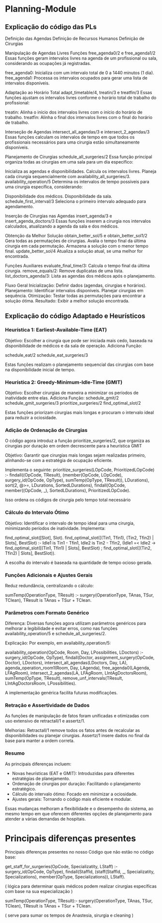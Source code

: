 # Planning-Module

## Explicação do código das PLs

Definição das Agendas
Definição de Recursos Humanos
Definição de Cirurgias

Manipulação de Agendas Livres
Funções free_agenda0/2 e free_agenda1/2
Essas funções geram intervalos livres na agenda de um profissional ou sala, considerando as ocupações já registradas.

free_agenda0: Inicializa com um intervalo total de 0 a 1440 minutos (1 dia).
free_agenda1: Processa os intervalos ocupados para gerar uma lista de intervalos disponíveis.

Adaptação ao Horário Total
adapt_timetable/4, treatin/3 e treatfin/3
Essas funções ajustam os intervalos livres conforme o horário total de trabalho do profissional:

treatin: Alinha o início dos intervalos livres com o início do horário de trabalho.
treatfin: Alinha o final dos intervalos livres com o final do horário de trabalho.


Interseção de Agendas
intersect_all_agendas/3 e intersect_2_agendas/3
Essas funções calculam os intervalos de tempo em que todos os profissionais necessários para uma cirurgia estão simultaneamente disponíveis.

Planejamento de Cirurgias
schedule_all_surgeries/2
Essa função principal organiza todas as cirurgias em uma sala para um dia específico:

Inicializa as agendas e disponibilidades.
Calcula os intervalos livres.
Planeja cada cirurgia sequencialmente com availability_all_surgeries/3.
availability_operation/5
Determina os intervalos de tempo possíveis para uma cirurgia específica, considerando:

Disponibilidade dos médicos.
Disponibilidade da sala.
schedule_first_interval/3
Seleciona o primeiro intervalo adequado para agendamento.

Inserção de Cirurgias nas Agendas
insert_agenda/3 e insert_agenda_doctors/3
Essas funções inserem a cirurgia nos intervalos calculados, atualizando a agenda da sala e dos médicos.

Obtenção da Melhor Solução
obtain_better_sol/5 e obtain_better_sol1/2
Gera todas as permutações de cirurgias.
Avalia o tempo final da última cirurgia em cada permutação.
Armazena a solução com o menor tempo final.
update_better_sol/4
Atualiza a solução atual, se uma melhor for encontrada.

Funções Auxiliares
evaluate_final_time/3: Calcula o tempo final da última cirurgia.
remove_equals/2: Remove duplicatas de uma lista.
list_doctors_agenda/3: Lista as agendas dos médicos após o planejamento.

Fluxo Geral
Inicialização: Definir dados (agendas, cirurgias e horários).
Planejamento: Identificar intervalos disponíveis. Planejar cirurgias em sequência.
Otimização: Testar todas as permutações para encontrar a solução ótima.
Resultado: Exibir a melhor solução encontrada.


## Explicação do código Adaptado e Heurísticos

### Heurística 1: Earliest-Available-Time (EAT)

Objetivo: Escolher a cirurgia que pode ser iniciada mais cedo, baseada na disponibilidade de médicos e da sala de operação.
Adiciona Função:

schedule_eat/2
schedule_eat_surgeries/3

Estas funções realizam o planejamento sequencial das cirurgias com base na disponibilidade inicial de tempo.

### Heurística 2: Greedy-Minimum-Idle-Time (GMIT)

Objetivo: Escolher cirurgias de maneira a minimizar os períodos de inatividade entre elas.
Adiciona Função:
schedule_gmit/2
schedule_gmit_surgeries/3
prioritize_surgeries/2
find_optimal_slot/2

Estas funções priorizam cirurgias mais longas e procuram o intervalo ideal para reduzir a ociosidade.


### Adição de Ordenação de Cirurgias
O código agora introduz a função prioritize_surgeries/2, que organiza as cirurgias por duração em ordem decrescente para a heurística GMIT

Objetivo: Garantir que cirurgias mais longas sejam realizadas primeiro, alinhando-se com a estratégia de ocupação eficiente.

Implementa o seguinte:
prioritize_surgeries(LOpCode, PrioritizedLOpCode) :-
findall((OpCode, TResult), (member(OpCode, LOpCode), surgery_id(OpCode, OpType), sumTemp(OpType, TResult)), LDurations),
sort(2, @>=, LDurations, SortedLDurations),
findall(OpCode, member((OpCode, _), SortedLDurations), PrioritizedLOpCode).

Isso ordena os códigos de cirurgia pelo tempo total necessário

### Cálculo do Intervalo Ótimo

Objetivo: Identificar o intervalo de tempo ideal para uma cirurgia, minimizando períodos de inatividade.
Implementa:

find_optimal_slot([Slot], Slot).
find_optimal_slot([(Tin1, Tfin1), (Tin2, Tfin2) | Slots], BestSlot) :-
Idle1 is Tin1 - Tfin1, Idle2 is Tin2 - Tfin2,
(Idle1 =< Idle2 -> find_optimal_slot([(Tin1, Tfin1) | Slots], BestSlot) ; find_optimal_slot([(Tin2, Tfin2) | Slots], BestSlot)).

A escolha do intervalo é baseada na quantidade de tempo ocioso gerada.

### Funções Adicionais e Ajustes Gerais

Reduz redundância, centralizando o cálculo:

sumTemp(OperationType, TResult) :-
surgery(OperationType, TAnas, TSur, TClean),
TResult is TAnas + TSur + TClean.

### Parâmetros com Formato Genérico

Diferença:
Diversas funções agora utilizam parâmetros genéricos para melhorar a legibilidade e evitar erros, como nas funções availability_operation/5 e schedule_all_surgeries/2.

Explicação:
Por exemplo, em availability_operation/5:

availability_operation(OpCode, Room, Day, LPossibilities, LDoctors) :-
surgery_id(OpCode, OpType),
findall(Doctor, assignment_surgery(OpCode, Doctor), LDoctors),
intersect_all_agendas(LDoctors, Day, LA),
agenda_operation_room1(Room, Day, LAgenda),
free_agenda0(LAgenda, LFAgRoom),
intersect_2_agendas(LA, LFAgRoom, LIntAgDoctorsRoom),
sumTemp(OpType, TResult),
remove_unf_intervals(TResult, LIntAgDoctorsRoom, LPossibilities).

A implementação genérica facilita futuras modificações.

### Retração e Assertividade de Dados

As funções de manipulação de fatos foram unificadas e otimizadas com uso extensivo de retractall/1 e assertz/1.

Melhorias:
Retractall/1 remove todos os fatos antes de recalcular as disponibilidades ou planejar cirurgias.
Assertz/1 insere dados no final da base para manter a ordem correta.

### Resumo

As principais diferenças incluem:

- Novas heurísticas (EAT e GMIT): Introduzidas para diferentes estratégias de planejamento.
- Ordenação de cirurgias por duração: Facilitando o planejamento estratégico.
- Cálculo do intervalo ótimo: Focado em minimizar a ociosidade.
- Ajustes gerais: Tornando o código mais eficiente e modular.

Essas mudanças melhoram a flexibilidade e o desempenho do sistema, ao mesmo tempo em que oferecem
diferentes opções de planejamento para atender a várias demandas de hospitais.





# Principais diferenças presentes

Principais diferenças presentes no nosso Código que não estão no código base:

get_staff_for_surgeries(OpCode, Specializatity, LStaff) :-
surgery_id(OpCode, OpType),
findall(StaffId, (staff(StaffId, _, Specializatity, Specializations),
member(OpType, Specializations)), LStaff).

( lógica para determinar quais médicos podem realizar cirurgias específicas com base na sua especialização )



sumTemp(OperationType, TResult):-
surgery(OperationType, TAnas, TSur, TClean),
TResult is TAnas + TSur + TClean.

( serve para sumar os tempos de Anastesia, sirurgia e cleaning )




